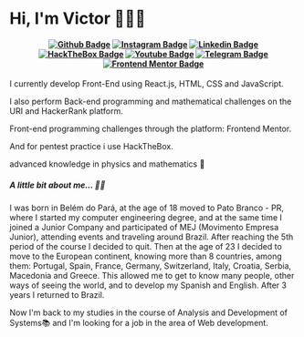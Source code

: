 <!--
**ceerqueira/ceerqueira** is a ✨ _special_ ✨ repository because its `README.md` (this file) appears on your GitHub profile.

Here are some ideas to get you started:

- 🔭 I’m currently working on ...
- 🌱 I’m currently learning ...
- 👯 I’m looking to collaborate on ...
- 🤔 I’m looking for help with ...
- 💬 Ask me about ...
- 📫 How to reach me: ...
- 😄 Pronouns: ...
- ⚡ Fun fact: ...
-->

# Hi, I'm Victor 👨🏻‍💻 

<h4 align="center">

[![Github Badge](https://img.shields.io/badge/-Facebook-blue?style=for-the-badge&logo=Facebook&logoColor=white&link=https://github.com/arthurspk)](https://www.facebook.com/victor.barros.9828456/)
[![Instagram Badge](https://img.shields.io/badge/Instagram-E4405F?style=for-the-badge&logo=instagram&logoColor=white)](https://www.instagram.com/victorcerqueirabarros/)
[![Linkedin Badge](https://img.shields.io/badge/-Linkedin-blue?style=for-the-badge&logo=Linkedin&logoColor=white&link=https://github.com/arthurspk)](https://www.linkedin.com/in/victor-cerqueira-barros/)
[![HackTheBox Badge](https://img.shields.io/badge/HackTheBox-111927?style=for-the-badge&logo=Hack%20The%20Box&logoColor=9FEF00)](https://app.hackthebox.com/profile/1335996)
[![Youtube Badge](https://img.shields.io/badge/YouTube-FF0000?style=for-the-badge&logo=youtube&logoColor=white)](https://www.youtube.com/channel/UCAFa6KpXGiMoCWy3iQbRDvA)
[![Telegram Badge](https://img.shields.io/badge/Telegram-2CA5E0?style=for-the-badge&logo=telegram&logoColor=white)](https://t.me/ceerqueira)
[![Frontend Mentor Badge](https://img.shields.io/badge/-Frontend%20Mentor-eafafa?style=for-the-badge&logo=frontendmentor&logoColor=3F54A3)](https://www.frontendmentor.io/profile/ceerqueira)

  

</h4>


I currently develop Front-End using React.js, HTML, CSS and JavaScript.

I also perform Back-end programming and mathematical challenges on the URI and HackerRank platform.

Front-end programming challenges through the platform: Frontend Mentor. 

And for pentest practice i use HackTheBox.

advanced knowledge in physics and mathematics 📖

<h5>A little bit about me... 🙍🏻 </h5>

I was born in Belém do Pará, at the age of 18 moved to Pato Branco - PR, where I started my computer engineering degree, and at the same time I joined a Junior Company and participated of MEJ (Movimento Empresa Junior), attending events and traveling around Brazil.
After reaching the 5th period of the course I decided to quit.
Then at the age of 23 I decided to move to the European continent, knowing more than 8 countries, among them: Portugal, Spain, France, Germany, Switzerland, Italy, Croatia, Serbia, Macedonia and Greece. This allowed me to get to know many people, other ways of seeing the world, and to develop my Spanish and English.
After 3 years I returned to Brazil.

Now I'm back to my studies in the course of Analysis and Development of Systems📚 and I'm looking for a job in the area of Web development. 
